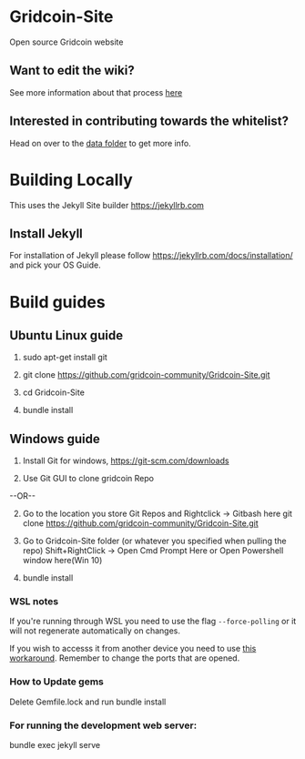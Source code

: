 # Gridcoin-Site
Open source Gridcoin website

## Want to edit the wiki?
See more information about that process [here](https://gridcoin.us/wiki/wiki-editing)

## Interested in contributing towards the whitelist?

Head on over to the [data folder](_data/) to get more info.


# Building Locally

This uses the Jekyll Site builder
https://jekyllrb.com
## Install Jekyll

For installation of Jekyll please follow https://jekyllrb.com/docs/installation/ and pick your OS Guide.

# Build guides
## Ubuntu Linux guide

1. sudo apt-get install git

2. git clone https://github.com/gridcoin-community/Gridcoin-Site.git

3. cd Gridcoin-Site

4. bundle install 

## Windows guide

1. Install Git for windows, https://git-scm.com/downloads

2. Use Git GUI to clone gridcoin Repo

  --OR--

2. Go to the location you store Git Repos and Rightclick -> Gitbash here git clone https://github.com/gridcoin-community/Gridcoin-Site.git

3. Go to Gridcoin-Site folder (or whatever you specified when pulling the repo) Shift+RightClick -> Open Cmd Prompt Here or Open Powershell window here(Win 10)

4. bundle install 

### WSL notes
If you're running through WSL you need to use the flag `--force-polling` or it will not regenerate automatically on changes.

If you wish to accesss it from another device you need to use [this workaround](https://github.com/microsoft/WSL/issues/4150#issuecomment-504209723). Remember to change the ports that are opened.

### How to Update gems

Delete Gemfile.lock and run bundle install

### For running the development web server:

bundle exec jekyll serve

